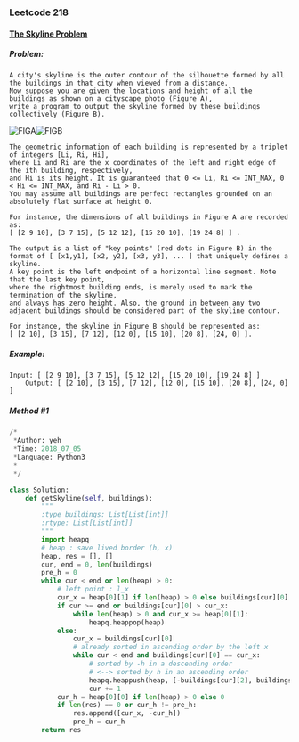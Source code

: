 


### Leetcode 218
#### [The Skyline Problem](https://leetcode.com/problems/the-skyline-problem)


##### ***Problem:***

    A city's skyline is the outer contour of the silhouette formed by all the buildings in that city when viewed from a distance.
    Now suppose you are given the locations and height of all the buildings as shown on a cityscape photo (Figure A),
    write a program to output the skyline formed by these buildings collectively (Figure B).

![FIGA](https://leetcode.com/static/images/problemset/skyline1.jpg)![FIGB](https://leetcode.com/static/images/problemset/skyline2.jpg)

    The geometric information of each building is represented by a triplet of integers [Li, Ri, Hi],
    where Li and Ri are the x coordinates of the left and right edge of the ith building, respectively,
    and Hi is its height. It is guaranteed that 0 <= Li, Ri <= INT_MAX, 0 < Hi <= INT_MAX, and Ri - Li > 0.
    You may assume all buildings are perfect rectangles grounded on an absolutely flat surface at height 0.

    For instance, the dimensions of all buildings in Figure A are recorded as:
    [ [2 9 10], [3 7 15], [5 12 12], [15 20 10], [19 24 8] ] .

    The output is a list of "key points" (red dots in Figure B) in the format of [ [x1,y1], [x2, y2], [x3, y3], ... ] that uniquely defines a skyline.
    A key point is the left endpoint of a horizontal line segment. Note that the last key point,
    where the rightmost building ends, is merely used to mark the termination of the skyline,
    and always has zero height. Also, the ground in between any two adjacent buildings should be considered part of the skyline contour.

    For instance, the skyline in Figure B should be represented as:
    [ [2 10], [3 15], [7 12], [12 0], [15 10], [20 8], [24, 0] ].

##### ***Example:***

    Input: [ [2 9 10], [3 7 15], [5 12 12], [15 20 10], [19 24 8] ] 
        Output: [ [2 10], [3 15], [7 12], [12 0], [15 10], [20 8], [24, 0] ]

##### *Method #1*
``` python
/*
 *Author: yeh
 *Time: 2018_07_05
 *Language: Python3
 *
 */

class Solution:
    def getSkyline(self, buildings):
        """
        :type buildings: List[List[int]]
        :rtype: List[List[int]]
        """
        import heapq
        # heap : save lived border (h, x)
        heap, res = [], []
        cur, end = 0, len(buildings)
        pre_h = 0
        while cur < end or len(heap) > 0:
            # left point : l_x
            cur_x = heap[0][1] if len(heap) > 0 else buildings[cur][0]
            if cur >= end or buildings[cur][0] > cur_x:
                while len(heap) > 0 and cur_x >= heap[0][1]:
                    heapq.heappop(heap)
            else:
                cur_x = buildings[cur][0]
                # already sorted in ascending order by the left x
                while cur < end and buildings[cur][0] == cur_x:
                    # sorted by -h in a descending order
                    # <--> sorted by h in an ascending order
                    heapq.heappush(heap, [-buildings[cur][2], buildings[cur][1]])
                    cur += 1
            cur_h = heap[0][0] if len(heap) > 0 else 0
            if len(res) == 0 or cur_h != pre_h:
                res.append([cur_x, -cur_h])
                pre_h = cur_h
        return res

```


